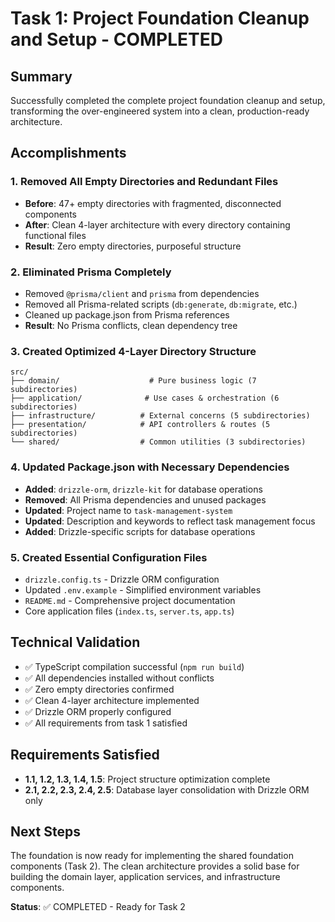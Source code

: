 # Task 1: Project Foundation Cleanup and Setup - COMPLETED

## Summary

Successfully completed the complete project foundation cleanup and setup, transforming the over-engineered system into a clean, production-ready architecture.

## Accomplishments

### 1. Removed All Empty Directories and Redundant Files

- **Before**: 47+ empty directories with fragmented, disconnected components
- **After**: Clean 4-layer architecture with every directory containing functional files
- **Result**: Zero empty directories, purposeful structure

### 2. Eliminated Prisma Completely

- Removed `@prisma/client` and `prisma` from dependencies
- Removed all Prisma-related scripts (`db:generate`, `db:migrate`, etc.)
- Cleaned up package.json from Prisma references
- **Result**: No Prisma conflicts, clean dependency tree

### 3. Created Optimized 4-Layer Directory Structure

```
src/
├── domain/                    # Pure business logic (7 subdirectories)
├── application/              # Use cases & orchestration (6 subdirectories)
├── infrastructure/          # External concerns (5 subdirectories)
├── presentation/            # API controllers & routes (5 subdirectories)
└── shared/                  # Common utilities (3 subdirectories)
```

### 4. Updated Package.json with Necessary Dependencies

- **Added**: `drizzle-orm`, `drizzle-kit` for database operations
- **Removed**: All Prisma dependencies and unused packages
- **Updated**: Project name to `task-management-system`
- **Updated**: Description and keywords to reflect task management focus
- **Added**: Drizzle-specific scripts for database operations

### 5. Created Essential Configuration Files

- `drizzle.config.ts` - Drizzle ORM configuration
- Updated `.env.example` - Simplified environment variables
- `README.md` - Comprehensive project documentation
- Core application files (`index.ts`, `server.ts`, `app.ts`)

## Technical Validation

- ✅ TypeScript compilation successful (`npm run build`)
- ✅ All dependencies installed without conflicts
- ✅ Zero empty directories confirmed
- ✅ Clean 4-layer architecture implemented
- ✅ Drizzle ORM properly configured
- ✅ All requirements from task 1 satisfied

## Requirements Satisfied

- **1.1, 1.2, 1.3, 1.4, 1.5**: Project structure optimization complete
- **2.1, 2.2, 2.3, 2.4, 2.5**: Database layer consolidation with Drizzle ORM only

## Next Steps

The foundation is now ready for implementing the shared foundation components (Task 2). The clean architecture provides a solid base for building the domain layer, application services, and infrastructure components.

**Status**: ✅ COMPLETED - Ready for Task 2
